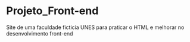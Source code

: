 # Projeto_Front-end
Site de uma faculdade ficticia UNES para praticar o HTML e melhorar no desenvolvimento front-end
